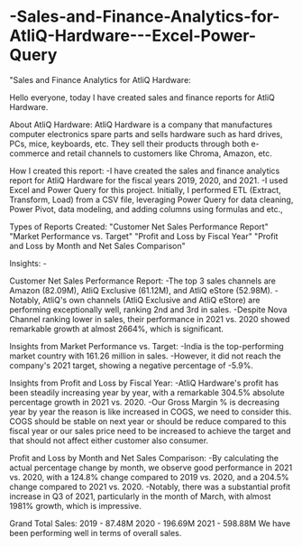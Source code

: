 # -Sales-and-Finance-Analytics-for-AtliQ-Hardware---Excel-Power-Query

"Sales and Finance Analytics for AtliQ Hardware:

Hello everyone, today I have created sales and finance reports for AtliQ Hardware.

About AtliQ Hardware:
AtliQ Hardware is a company that manufactures computer electronics spare parts and sells hardware such as hard drives, PCs, mice, keyboards, etc. They sell their products through both e-commerce and retail channels to customers like Chroma, Amazon, etc.

How I created this report:
-I have created the sales and finance analytics report for AtliQ Hardware for the fiscal years 2019, 2020, and 2021.
-I used Excel and Power Query for this project. Initially, I performed ETL (Extract, Transform, Load) from a CSV file, leveraging Power Query for data cleaning, Power Pivot, data modeling, and adding columns using formulas and etc.,

Types of Reports Created:
"Customer Net Sales Performance Report"
"Market Performance vs. Target"
"Profit and Loss by Fiscal Year"
"Profit and Loss by Month and Net Sales Comparison"

Insights: -

Customer Net Sales Performance Report:
-The top 3 sales channels are Amazon (82.09M), AtliQ Exclusive (61.12M), and AtliQ eStore (52.98M).
-Notably, AtliQ's own channels (AtliQ Exclusive and AtliQ eStore) are performing exceptionally well, ranking 2nd and 3rd in sales.
-Despite Nova Channel ranking lower in sales, their performance in 2021 vs. 2020 showed remarkable growth at almost 2664%, which is significant.

Insights from Market Performance vs. Target:
-India is the top-performing market country with 161.26 million in sales.
-However, it did not reach the company's 2021 target, showing a negative percentage of -5.9%.

Insights from Profit and Loss by Fiscal Year:
-AtliQ Hardware's profit has been steadily increasing year by year, with a remarkable 304.5% absolute percentage growth in 2021 vs. 2020.
-Our Gross Margin % is decreasing year by year the reason is like increased in COGS, we need to consider this. COGS should be stable on next year or should be reduce compared to this fiscal year or our sales price need to be increased to achieve the target and that should not affect either customer also consumer.

Profit and Loss by Month and Net Sales Comparison:
-By calculating the actual percentage change by month, we observe good performance in 2021 vs. 2020, with a 124.8% change compared to 2019 vs. 2020, and a 204.5% change compared to 2021 vs. 2020.
-Notably, there was a substantial profit increase in Q3 of 2021, particularly in the month of March, with almost 1981% growth, which is impressive.

Grand Total Sales:
2019 - 87.48M
2020 - 196.69M
2021 - 598.88M
We have been performing well in terms of overall sales.
